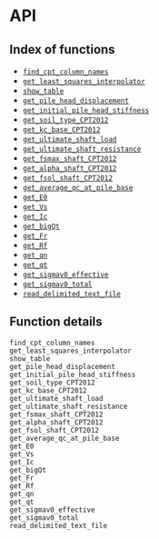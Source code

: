 # API

## Index of functions

- [`find_cpt_column_names`](@ref)
- [`get_least_squares_interpolator`](@ref)
- [`show_table`](@ref)
- [`get_pile_head_displacement`](@ref)
- [`get_initial_pile_head_stiffness`](@ref)
- [`get_soil_type_CPT2012`](@ref)
- [`get_kc_base_CPT2012`](@ref)
- [`get_ultimate_shaft_load`](@ref)
- [`get_ultimate_shaft_resistance`](@ref)
- [`get_fsmax_shaft_CPT2012`](@ref)
- [`get_alpha_shaft_CPT2012`](@ref)
- [`get_fsol_shaft_CPT2012`](@ref)
- [`get_average_qc_at_pile_base`](@ref)
- [`get_E0`](@ref)
- [`get_Vs`](@ref)
- [`get_Ic`](@ref)
- [`get_bigQt`](@ref)
- [`get_Fr`](@ref)
- [`get_Rf`](@ref)
- [`get_qn`](@ref)
- [`get_qt`](@ref)
- [`get_sigmav0_effective`](@ref)
- [`get_sigmav0_total`](@ref)
- [`read_delimited_text_file`](@ref)

## Function details

```@docs
find_cpt_column_names
get_least_squares_interpolator
show_table
get_pile_head_displacement
get_initial_pile_head_stiffness
get_soil_type_CPT2012
get_kc_base_CPT2012
get_ultimate_shaft_load
get_ultimate_shaft_resistance
get_fsmax_shaft_CPT2012
get_alpha_shaft_CPT2012
get_fsol_shaft_CPT2012
get_average_qc_at_pile_base
get_E0
get_Vs
get_Ic
get_bigQt
get_Fr
get_Rf
get_qn
get_qt
get_sigmav0_effective
get_sigmav0_total
read_delimited_text_file
```
